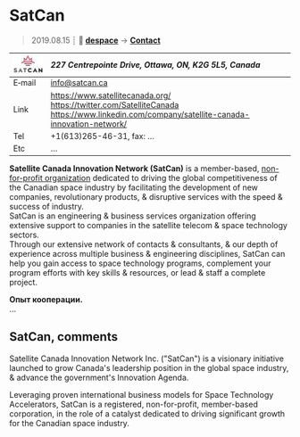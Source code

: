 # SatCan
> 2019.08.15 ┊ **🚀 [despace](index.md)** → **[Contact](contact.md)**

|[![](f/contact/s/satcan_logo1_thumb.jpg)](f/contact/s/satcan_logo1.png)|*227 Centrepointe Drive, Ottawa, ON, K2G 5L5, Canada*|
|:--|:--|
|E‑mail| <info@satcan.ca> |
|Link| <https://www.satellitecanada.org/><br> <https://twitter.com/SatelliteCanada><br> <https://www.linkedin.com/company/satellite-canada-innovation-network/>  |
|Tel| +1(613)265-46-31, fax: … |
|Etc| … |

**Satellite Canada Innovation Network (SatCan)** is a member-based, [non-for-profit organization](nonprof_org.md) dedicated to driving the global competitiveness of the Canadian space industry by facilitating the development of new companies, revolutionary products, & disruptive services with the speed & success of industry.  
SatCan is an engineering & business services organization offering extensive support to companies in the satellite telecom & space technology sectors.  
Through our extensive network of contacts & consultants, & our depth of experience across multiple business & engineering disciplines, SatCan can help you gain access to space technology programs, complement your program efforts with key skills & resources, or lead & staff a complete project.

**Опыт кооперации.**  
…


<p style="page-break-after:always"> </p>

## SatCan, comments

Satellite Canada Innovation Network Inc. ("SatCan") is a visionary initiative launched to grow Canada's leadership position in the global space industry, & advance the government's Innovation Agenda.

Leveraging proven international business models for Space Technology Accelerators, SatCan is a registered, non-for-profit, member-based corporation, in the role of a catalyst dedicated to driving significant growth for the Canadian space industry.
